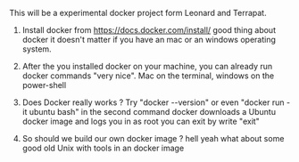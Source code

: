 This will be a experimental docker project form Leonard and Terrapat.

01. Install docker from https://docs.docker.com/install/ good thing about docker it doesn't matter if you have an mac or an windows operating system.

02. After the you installed docker on your machine, you can already run docker commands "very nice". Mac on the terminal, windows on the power-shell

03. Does Docker really works ? Try "docker --version" or even "docker run -it ubuntu bash" in the second command docker downloads a Ubuntu docker image and logs you in as root you can exit by write "exit"

04. So should we build our own docker image ? hell yeah what about some good old Unix with tools in an docker image